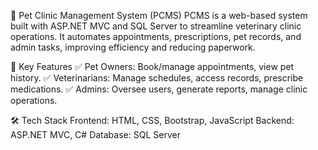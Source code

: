 🏥 Pet Clinic Management System (PCMS)
PCMS is a web-based system built with ASP.NET MVC and SQL Server to streamline veterinary clinic operations. It automates appointments, prescriptions, pet records, and admin tasks, improving efficiency and reducing paperwork.

🚀 Key Features
✅ Pet Owners: Book/manage appointments, view pet history.
✅ Veterinarians: Manage schedules, access records, prescribe medications.
✅ Admins: Oversee users, generate reports, manage clinic operations.

🛠 Tech Stack
Frontend: HTML, CSS, Bootstrap, JavaScript
Backend: ASP.NET MVC, C#
Database: SQL Server
